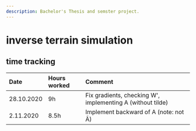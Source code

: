 ```yaml
---
description: Bachelor's Thesis and semster project.
---
```


# inverse terrain simulation

## time tracking

| Date | Hours worked | Comment |
| :--- | :--- | :--- |
| 28.10.2020 | 9h | Fix gradients, checking W', implementing A \(without tilde\) |
| 2.11.2020 | 8.5h | Implement backward of A \(note: not Ã\) |



